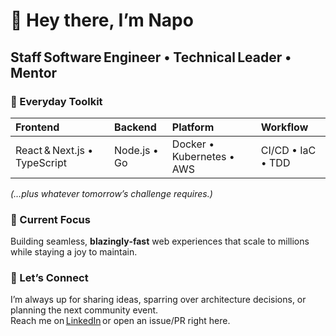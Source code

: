 # 👋 Hey there, I’m **Napo**

## Staff Software Engineer • Technical Leader • Mentor

### 🧰  Everyday Toolkit

| Frontend | Backend | Platform | Workflow |
| :-- | :-- | :-- | :-- |
| React & Next.js • TypeScript | Node.js • Go | Docker • Kubernetes • AWS | CI/CD • IaC • TDD |

*(…plus whatever tomorrow’s challenge requires.)*

### 🔭  Current Focus

Building seamless, **blazingly‑fast** web experiences that scale to millions while staying a joy to maintain.

### 💬  Let’s Connect

I’m always up for sharing ideas, sparring over architecture decisions, or planning the next community event.  
Reach me on [LinkedIn](https://www.linkedin.com/in/francesconapoletano/) or open an issue/PR right here.
